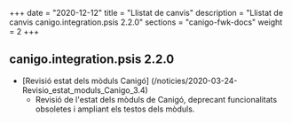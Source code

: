 +++
date        = "2020-12-12"
title       = "Llistat de canvis"
description = "Llistat de canvis canigo.integration.psis 2.2.0"
sections    = "canigo-fwk-docs"
weight		= 2
+++

## canigo.integration.psis 2.2.0

- [Revisió estat dels mòduls Canigó] (/noticies/2020-03-24-Revisio_estat_moduls_Canigo_3.4)
   - Revisió de l'estat dels mòduls de Canigó, deprecant funcionalitats obsoletes i ampliant els testos dels mòduls.